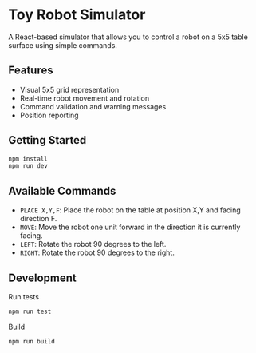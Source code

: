 # Toy Robot Simulator

A React-based simulator that allows you to control a robot on a 5x5 table surface using simple commands.

## Features

- Visual 5x5 grid representation
- Real-time robot movement and rotation
- Command validation and warning messages
- Position reporting

## Getting Started

```bash
npm install
npm run dev
```

## Available Commands
- `PLACE X,Y,F`: Place the robot on the table at position X,Y and facing direction F.
- `MOVE`: Move the robot one unit forward in the direction it is currently facing.
- `LEFT`: Rotate the robot 90 degrees to the left.
- `RIGHT`: Rotate the robot 90 degrees to the right.

## Development
Run tests
```bash
npm run test
```

Build
```bash
npm run build
```